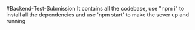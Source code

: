 #Backend-Test-Submission
It contains all the codebase, use "npm i" to install all the dependencies and use 'npm start' to make the sever up and running
